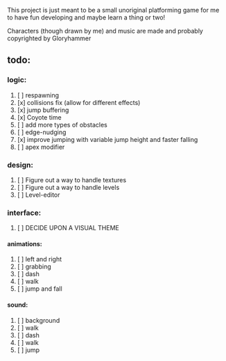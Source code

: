 This project is just meant to be a small unoriginal platforming game
for me to have fun developing and maybe learn a thing or two! 


Characters (though drawn by me) and music are made and probably copyrighted by Gloryhammer

## todo:

### logic:
1. [ ] respawning
2. [x] collisions fix (allow for different effects)
3. [x] jump buffering
4. [x] Coyote time
5. [ ] add more types of obstacles
6. [ ] edge-nudging
7. [x] improve jumping with variable jump height and faster falling
8. [ ] apex modifier

### design:
1. [ ] Figure out a way to handle textures 
2. [ ] Figure out a way to handle levels
3. [ ] Level-editor

### interface:
1. [ ] DECIDE UPON A VISUAL THEME

#### animations:
1. [ ] left and right        
2. [ ] grabbing             
3. [ ] dash                 
4. [ ] walk                    
5. [ ] jump and fall    

#### sound:
1. [ ] background  
2. [ ] walk   
3. [ ] dash    
4. [ ] walk        
5. [ ] jump      
